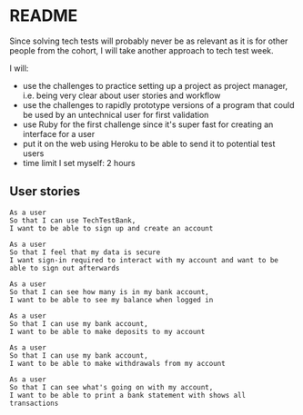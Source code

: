 # README

Since solving tech tests will probably never be as relevant as it is for other people from the cohort, I will take another approach to tech test week.

I will:
- use the challenges to practice setting up a project as project manager, i.e. being very clear about user stories and workflow
- use the challenges to rapidly prototype versions of a program that could be used by an untechnical user for first validation
- use Ruby for the first challenge since it's super fast for creating an interface for a user
- put it on the web using Heroku to be able to send it to potential test users
- time limit I set myself: 2 hours

## User stories

```
As a user
So that I can use TechTestBank,
I want to be able to sign up and create an account

As a user
So that I feel that my data is secure
I want sign-in required to interact with my account and want to be able to sign out afterwards

As a user
So that I can see how many is in my bank account,
I want to be able to see my balance when logged in

As a user
So that I can use my bank account,
I want to be able to make deposits to my account

As a user
So that I can use my bank account,
I want to be able to make withdrawals from my account

As a user
So that I can see what's going on with my account,
I want to be able to print a bank statement with shows all transactions

```
